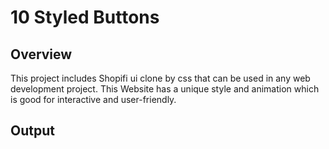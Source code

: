 # 10 Styled Buttons

## Overview
This project includes Shopifi ui clone by css that can be used in any web development project. This Website has a unique style and animation which is good for  interactive and user-friendly.

## Output

